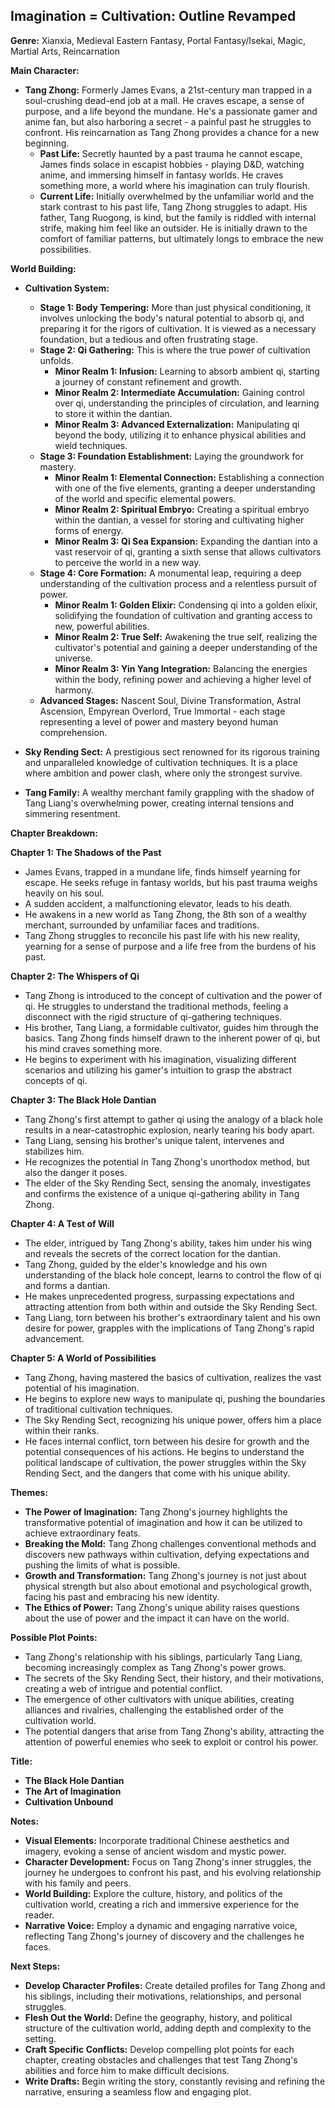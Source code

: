 ## Imagination = Cultivation:  Outline Revamped

**Genre:** Xianxia, Medieval Eastern Fantasy, Portal Fantasy/Isekai, Magic, Martial Arts, Reincarnation

**Main Character:**

* **Tang Zhong:**  Formerly James Evans, a 21st-century man trapped in a soul-crushing dead-end job at a mall. He craves escape, a sense of purpose, and a life beyond the mundane. He's a passionate gamer and anime fan, but also harboring a secret - a painful past he struggles to confront. His reincarnation as Tang Zhong provides a chance for a new beginning. 
    * **Past Life:** Secretly haunted by a past trauma he cannot escape, James finds solace in escapist hobbies -  playing D&D, watching anime, and immersing himself in fantasy worlds. He craves something more, a world where his imagination can truly flourish.
    * **Current Life:**  Initially overwhelmed by the unfamiliar world and the stark contrast to his past life, Tang Zhong struggles to adapt. His father, Tang Ruogong, is kind, but the family is riddled with internal strife, making him feel like an outsider.  He is initially drawn to the comfort of familiar patterns, but ultimately longs to embrace the new possibilities. 

**World Building:**

* **Cultivation System:**
    * **Stage 1: Body Tempering:**  More than just physical conditioning, it involves unlocking the body's natural potential to absorb qi, and preparing it for the rigors of cultivation. It is viewed as a necessary foundation, but a tedious and often frustrating stage.
    * **Stage 2: Qi Gathering:**  This is where the true power of cultivation unfolds.
        * **Minor Realm 1: Infusion:** Learning to absorb ambient qi, starting a journey of constant refinement and growth.
        * **Minor Realm 2: Intermediate Accumulation:**  Gaining control over qi, understanding the principles of circulation, and learning to store it within the dantian. 
        * **Minor Realm 3: Advanced Externalization:**  Manipulating qi beyond the body, utilizing it to enhance physical abilities and wield techniques.
    * **Stage 3: Foundation Establishment:**  Laying the groundwork for mastery.
        * **Minor Realm 1: Elemental Connection:**  Establishing a connection with one of the five elements, granting a deeper understanding of the world and specific elemental powers. 
        * **Minor Realm 2: Spiritual Embryo:**  Creating a spiritual embryo within the dantian, a vessel for storing and cultivating higher forms of energy.  
        * **Minor Realm 3: Qi Sea Expansion:**  Expanding the dantian into a vast reservoir of qi, granting a sixth sense that allows cultivators to perceive the world in a new way.
    * **Stage 4: Core Formation:**  A monumental leap, requiring a deep understanding of the cultivation process and a relentless pursuit of power. 
        * **Minor Realm 1: Golden Elixir:**  Condensing qi into a golden elixir, solidifying the foundation of cultivation and granting access to new, powerful abilities.
        * **Minor Realm 2: True Self:**  Awakening the true self, realizing the cultivator's potential and gaining a deeper understanding of the universe. 
        * **Minor Realm 3: Yin Yang Integration:**  Balancing the energies within the body, refining power and achieving a higher level of harmony.
    * **Advanced Stages:**  Nascent Soul, Divine Transformation, Astral Ascension, Empyrean Overlord, True Immortal - each stage representing a level of power and mastery beyond human comprehension.

* **Sky Rending Sect:**  A prestigious sect renowned for its rigorous training and unparalleled knowledge of cultivation techniques. It is a place where ambition and power clash, where only the strongest survive. 
* **Tang Family:**  A wealthy merchant family grappling with the shadow of Tang Liang's overwhelming power, creating internal tensions and simmering resentment.  

**Chapter Breakdown:**

**Chapter 1: The Shadows of the Past**

* James Evans, trapped in a mundane life, finds himself yearning for escape.  He seeks refuge in fantasy worlds, but his past trauma weighs heavily on his soul. 
* A sudden accident, a malfunctioning elevator, leads to his death. 
* He awakens in a new world as Tang Zhong, the 8th son of a wealthy merchant, surrounded by unfamiliar faces and traditions. 
* Tang Zhong struggles to reconcile his past life with his new reality, yearning for a sense of purpose and a life free from the burdens of his past.

**Chapter 2: The Whispers of Qi**

* Tang Zhong is introduced to the concept of cultivation and the power of qi. He struggles to understand the traditional methods, feeling a disconnect with the rigid structure of qi-gathering techniques.
* His brother, Tang Liang, a formidable cultivator, guides him through the basics. Tang Zhong finds himself drawn to the inherent power of qi, but his mind craves something more. 
* He begins to experiment with his imagination,  visualizing different scenarios and utilizing his gamer's intuition to grasp the abstract concepts of qi. 

**Chapter 3: The Black Hole Dantian**

* Tang Zhong's first attempt to gather qi using the analogy of a black hole results in a near-catastrophic explosion, nearly tearing his body apart.
* Tang Liang, sensing his brother's unique talent, intervenes and stabilizes him. 
*  He recognizes the potential in Tang Zhong's unorthodox method, but also the danger it poses. 
* The elder of the Sky Rending Sect, sensing the anomaly, investigates and confirms the existence of a unique qi-gathering ability in Tang Zhong.  

**Chapter 4:  A Test of Will**

* The elder, intrigued by Tang Zhong's ability, takes him under his wing and reveals the secrets of the correct location for the dantian. 
* Tang Zhong, guided by the elder's knowledge and his own understanding of the black hole concept, learns to control the flow of qi and forms a dantian.
* He makes unprecedented progress, surpassing expectations and attracting attention from both within and outside the Sky Rending Sect.  
* Tang Liang, torn between his brother's extraordinary talent and his own desire for power, grapples with the implications of Tang Zhong's rapid advancement. 

**Chapter 5:  A World of Possibilities**

* Tang Zhong, having mastered the basics of cultivation, realizes the vast potential of his imagination.  
*  He begins to explore new ways to manipulate qi, pushing the boundaries of traditional cultivation techniques. 
*  The Sky Rending Sect, recognizing his unique power, offers him a place within their ranks.
*  He faces internal conflict, torn between his desire for growth and the potential consequences of his actions.  He begins to understand the political landscape of cultivation, the power struggles within the Sky Rending Sect, and the dangers that come with his unique ability.  

**Themes:**

* **The Power of Imagination:** Tang Zhong's journey highlights the transformative potential of imagination and how it can be utilized to achieve extraordinary feats.
* **Breaking the Mold:** Tang Zhong challenges conventional methods and discovers new pathways within cultivation, defying expectations and pushing the limits of what is possible.
* **Growth and Transformation:**  Tang Zhong's journey is not just about physical strength but also about emotional and psychological growth, facing his past and embracing his new identity.
* **The Ethics of Power:** Tang Zhong's unique ability raises questions about the use of power and the impact it can have on the world.

**Possible Plot Points:**

* Tang Zhong's relationship with his siblings, particularly Tang Liang, becoming increasingly complex as Tang Zhong's power grows. 
* The secrets of the Sky Rending Sect, their history, and their motivations, creating a web of intrigue and potential conflict.
* The emergence of other cultivators with unique abilities, creating alliances and rivalries, challenging the established order of the cultivation world. 
* The potential dangers that arise from Tang Zhong's ability, attracting the attention of powerful enemies who seek to exploit or control his power. 

**Title:**

* **The Black Hole Dantian**
* **The Art of Imagination**
* **Cultivation Unbound**

**Notes:**

* **Visual Elements:**  Incorporate traditional Chinese aesthetics and imagery, evoking a sense of ancient wisdom and mystic power.  
* **Character Development:** Focus on Tang Zhong's inner struggles, the journey he undergoes to confront his past, and his evolving relationship with his family and peers. 
* **World Building:**  Explore the culture, history, and politics of the cultivation world, creating a rich and immersive experience for the reader. 
* **Narrative Voice:**  Employ a dynamic and engaging narrative voice, reflecting Tang Zhong's journey of discovery and the challenges he faces. 

**Next Steps:**

* **Develop Character Profiles:**  Create detailed profiles for Tang Zhong and his siblings, including their motivations, relationships, and personal struggles.
* **Flesh Out the World:**  Define the geography, history, and political structure of the cultivation world, adding depth and complexity to the setting.
* **Craft Specific Conflicts:**  Develop compelling plot points for each chapter, creating obstacles and challenges that test Tang Zhong's abilities and force him to make difficult decisions. 
* **Write Drafts:**  Begin writing the story, constantly revising and refining the narrative, ensuring a seamless flow and engaging plot. 
